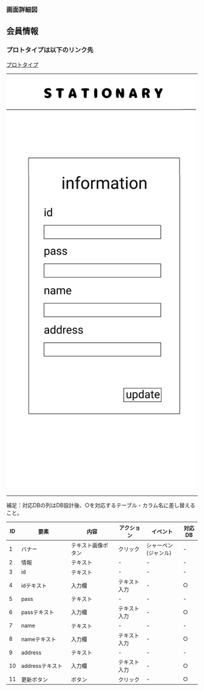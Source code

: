 ### 画面詳細図
## 会員情報
### プロトタイプは以下のリンク先
[プロトタイプ](https://www.figma.com/file/YN8g4ahM3raStzCZMDXhNA/stationary?node-id=1%3A10)
*****
<img src="../img/2021-09-15 (49).png" width="500">

*****
補足：対応DBの列はDB設計後、○を対応するテーブル・カラム名に差し替えること。

| ID | 要素 | 内容 | アクション | イベント | 対応DB |
|----|------|-----|------------|---------|-------|
|1   |バナー　　　　　|テキスト画像ボタン|クリック   |シャーペン(ジャンル)|-|
|2   |情報　　　　　　|テキスト　　　　　|-    　　　|-        　　　   |-|
|3   |id　　　　　　　|テキスト　　　　　|-    　　　|-        　　　   |-|
|4   |idテキスト　　　|入力欄　　　　　　|テキスト入力|-        　　　   |○|
|5   |pass　　　　　　|テキスト　　　　　|-    　　　|-        　　　   |-|
|6   |passテキスト　　|入力欄　　　　　　|テキスト入力|-        　　    |○|
|7   |name     　　　|テキスト　　　　　|-    　　　|-        　　　   |-|
|8   |nameテキスト　　|入力欄　　　　　　|テキスト入力|-        　　　  |○|
|9   |address　　　　|テキスト　　　　　|-    　　　|-        　　　   |-|
|10  |addressテキスト|入力欄　　　　　　|テキスト入力|-        　　　   |○|
|11  |更新ボタン　　　|ボタン　　　　　　|クリック　　|-        　　     |○|

